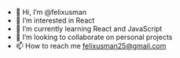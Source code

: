 - 👋 Hi, I’m @felixusman
- 👀 I’m interested in React
- 🌱 I’m currently learning React and JavaScript
- 💞️ I’m looking to collaborate on personal projects
- 📫 How to reach me felixusman25@gmail.com

<!---
felixusman/felixusman is a ✨ special ✨ repository because its `README.md` (this file) appears on your GitHub profile.
You can click the Preview link to take a look at your changes.
--->
